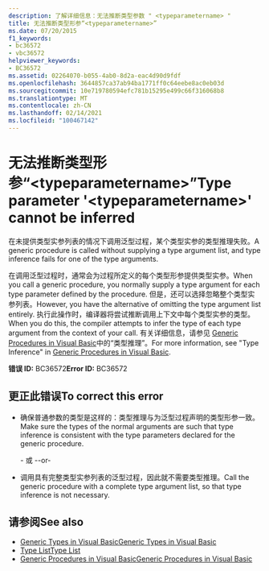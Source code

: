 ```yaml
---
description: 了解详细信息：无法推断类型参数 " <typeparametername> "
title: 无法推断类型形参“<typeparametername>”
ms.date: 07/20/2015
f1_keywords:
- bc36572
- vbc36572
helpviewer_keywords:
- BC36572
ms.assetid: 02264070-b055-4ab0-8d2a-eac4d90d9fdf
ms.openlocfilehash: 3644857ca37ab94ba1771ff0c64eebe8ac0eb03d
ms.sourcegitcommit: 10e719780594efc781b15295e499c66f316068b8
ms.translationtype: MT
ms.contentlocale: zh-CN
ms.lasthandoff: 02/14/2021
ms.locfileid: "100467142"
---
```

# <a name="type-parameter-typeparametername-cannot-be-inferred"></a><span data-ttu-id="b6cc1-103">无法推断类型形参“\<typeparametername>”</span><span class="sxs-lookup"><span data-stu-id="b6cc1-103">Type parameter '\<typeparametername>' cannot be inferred</span></span>

<span data-ttu-id="b6cc1-104">在未提供类型实参列表的情况下调用泛型过程，某个类型实参的类型推理失败。</span><span class="sxs-lookup"><span data-stu-id="b6cc1-104">A generic procedure is called without supplying a type argument list, and type inference fails for one of the type arguments.</span></span>  
  
 <span data-ttu-id="b6cc1-105">在调用泛型过程时，通常会为过程所定义的每个类型形参提供类型实参。</span><span class="sxs-lookup"><span data-stu-id="b6cc1-105">When you call a generic procedure, you normally supply a type argument for each type parameter defined by the procedure.</span></span> <span data-ttu-id="b6cc1-106">但是，还可以选择忽略整个类型实参列表。</span><span class="sxs-lookup"><span data-stu-id="b6cc1-106">However, you have the alternative of omitting the type argument list entirely.</span></span> <span data-ttu-id="b6cc1-107">执行此操作时，编译器将尝试推断调用上下文中每个类型实参的类型。</span><span class="sxs-lookup"><span data-stu-id="b6cc1-107">When you do this, the compiler attempts to infer the type of each type argument from the context of your call.</span></span> <span data-ttu-id="b6cc1-108">有关详细信息，请参见 [Generic Procedures in Visual Basic](../programming-guide/language-features/data-types/generic-procedures.md)中的“类型推理”。</span><span class="sxs-lookup"><span data-stu-id="b6cc1-108">For more information, see "Type Inference" in [Generic Procedures in Visual Basic](../programming-guide/language-features/data-types/generic-procedures.md).</span></span>  
  
 <span data-ttu-id="b6cc1-109">**错误 ID:** BC36572</span><span class="sxs-lookup"><span data-stu-id="b6cc1-109">**Error ID:** BC36572</span></span>  
  
## <a name="to-correct-this-error"></a><span data-ttu-id="b6cc1-110">更正此错误</span><span class="sxs-lookup"><span data-stu-id="b6cc1-110">To correct this error</span></span>  
  
- <span data-ttu-id="b6cc1-111">确保普通参数的类型是这样的：类型推理与为泛型过程声明的类型形参一致。</span><span class="sxs-lookup"><span data-stu-id="b6cc1-111">Make sure the types of the normal arguments are such that type inference is consistent with the type parameters declared for the generic procedure.</span></span>  
  
     <span data-ttu-id="b6cc1-112">- 或 -</span><span class="sxs-lookup"><span data-stu-id="b6cc1-112">-or-</span></span>  
  
- <span data-ttu-id="b6cc1-113">调用具有完整类型实参列表的泛型过程，因此就不需要类型推理。</span><span class="sxs-lookup"><span data-stu-id="b6cc1-113">Call the generic procedure with a complete type argument list, so that type inference is not necessary.</span></span>  
  
## <a name="see-also"></a><span data-ttu-id="b6cc1-114">请参阅</span><span class="sxs-lookup"><span data-stu-id="b6cc1-114">See also</span></span>

- [<span data-ttu-id="b6cc1-115">Generic Types in Visual Basic</span><span class="sxs-lookup"><span data-stu-id="b6cc1-115">Generic Types in Visual Basic</span></span>](../programming-guide/language-features/data-types/generic-types.md)
- [<span data-ttu-id="b6cc1-116">Type List</span><span class="sxs-lookup"><span data-stu-id="b6cc1-116">Type List</span></span>](../language-reference/statements/type-list.md)
- [<span data-ttu-id="b6cc1-117">Generic Procedures in Visual Basic</span><span class="sxs-lookup"><span data-stu-id="b6cc1-117">Generic Procedures in Visual Basic</span></span>](../programming-guide/language-features/data-types/generic-procedures.md)

